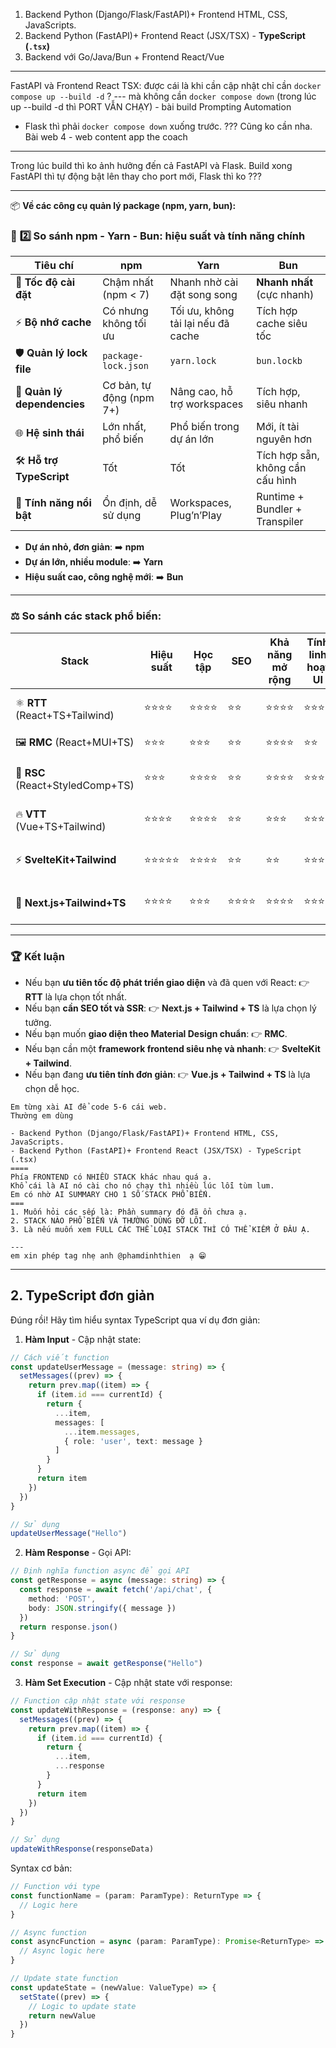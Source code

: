 
1. Backend Python (Django/Flask/FastAPI)+ Frontend HTML, CSS, JavaScripts. 
2.  Backend Python (FastAPI)+ Frontend React (JSX/TSX) - **TypeScript (`.tsx`)**
3. Backend với Go/Java/Bun + Frontend React/Vue
---
FastAPI và Frontend React TSX: được cái là khi cần cập nhật chỉ cần `docker compose up --build -d` ? --- mà không cần `docker compose down` (trong lúc up --build -d thì PORT VẪN CHẠY)  - bài build Prompting Automation
- Flask thì phải `docker compose down` xuống trước. ??? Cũng ko cần nha. Bài web 4 - web content app the coach
---
Trong lúc build thì ko ảnh hưởng đến cả FastAPI và Flask. 
Build xong FastAPI thì tự động bật lên thay cho port mới, Flask thì ko ???

---
📦 **Về các công cụ quản lý package (npm, yarn, bun):**

### 🚀 **2️⃣ So sánh npm - Yarn - Bun: hiệu suất và tính năng chính**

|Tiêu chí|**npm**|**Yarn**|**Bun**|
|---|---|---|---|
|🎯 **Tốc độ cài đặt**|Chậm nhất (npm < 7)|Nhanh nhờ cài đặt song song|**Nhanh nhất** (cực nhanh)|
|⚡ **Bộ nhớ cache**|Có nhưng không tối ưu|Tối ưu, không tải lại nếu đã cache|Tích hợp cache siêu tốc|
|🛡️ **Quản lý lock file**|`package-lock.json`|`yarn.lock`|`bun.lockb`|
|🔧 **Quản lý dependencies**|Cơ bản, tự động (npm 7+)|Nâng cao, hỗ trợ workspaces|Tích hợp, siêu nhanh|
|🌐 **Hệ sinh thái**|Lớn nhất, phổ biến|Phổ biến trong dự án lớn|Mới, ít tài nguyên hơn|
|🛠️ **Hỗ trợ TypeScript**|Tốt|Tốt|Tích hợp sẵn, không cần cấu hình|
|🌟 **Tính năng nổi bật**|Ổn định, dễ sử dụng|Workspaces, Plug’n’Play|Runtime + Bundler + Transpiler|

- **Dự án nhỏ, đơn giản**: ➡️ **npm**
- **Dự án lớn, nhiều module**: ➡️ **Yarn**
- **Hiệu suất cao, công nghệ mới**: ➡️ **Bun**

---
### ⚖️ **So sánh các stack phổ biến:**

| **Stack**                        | **Hiệu suất** | **Học tập** | **SEO** | **Khả năng mở rộng** | **Tính linh hoạt UI** | **Phù hợp cho**          |
| -------------------------------- | ------------- | ----------- | ------- | -------------------- | --------------------- | ------------------------ |
| ⚛️ **RTT** (React+TS+Tailwind)   | ⭐⭐⭐⭐          | ⭐⭐⭐⭐        | ⭐⭐      | ⭐⭐⭐⭐                 | ⭐⭐⭐⭐                  | SaaS, Dashboard, SPA     |
| 🖼 **RMC** (React+MUI+TS)        | ⭐⭐⭐           | ⭐⭐⭐         | ⭐⭐      | ⭐⭐⭐⭐                 | ⭐⭐                    | Enterprise apps, B2B     |
| 🎨 **RSC** (React+StyledComp+TS) | ⭐⭐⭐           | ⭐⭐⭐⭐        | ⭐⭐      | ⭐⭐⭐⭐                 | ⭐⭐⭐                   | Ứng dụng React phức tạp  |
| 🔥 **VTT** (Vue+TS+Tailwind)     | ⭐⭐⭐⭐          | ⭐⭐⭐⭐        | ⭐⭐      | ⭐⭐⭐                  | ⭐⭐⭐⭐                  | SPA nhỏ đến trung bình   |
| ⚡ **SvelteKit+Tailwind**         | ⭐⭐⭐⭐⭐         | ⭐⭐⭐⭐        | ⭐⭐      | ⭐⭐                   | ⭐⭐⭐⭐                  | Web app hiệu suất cao    |
| 🚀 **Next.js+Tailwind+TS**       | ⭐⭐⭐⭐          | ⭐⭐⭐         | ⭐⭐⭐⭐    | ⭐⭐⭐⭐                 | ⭐⭐⭐⭐                  | SEO-friendly, E-commerce |

---

### 🏆 **Kết luận**

- Nếu bạn **ưu tiên tốc độ phát triển giao diện** và đã quen với React: 👉 **RTT** là lựa chọn tốt nhất.
- Nếu bạn **cần SEO tốt và SSR**: 👉 **Next.js + Tailwind + TS** là lựa chọn lý tưởng.
- Nếu bạn muốn **giao diện theo Material Design chuẩn**: 👉 **RMC**.
- Nếu bạn cần một **framework frontend siêu nhẹ và nhanh**: 👉 **SvelteKit + Tailwind**.
- Nếu bạn đang **ưu tiên tính đơn giản**: 👉 **Vue.js + Tailwind + TS** là lựa chọn dễ học.


```
Em từng xài AI để code 5-6 cái web. 
Thường em dùng 

- Backend Python (Django/Flask/FastAPI)+ Frontend HTML, CSS, JavaScripts.
- Backend Python (FastAPI)+ Frontend React (JSX/TSX) - TypeScript (.tsx)
====
Phía FRONTEND có NHIỀU STACK khác nhau quá ạ. 
Khổ cái là AI nó cài cho nó chạy thì nhiều lúc lỗi tùm lum. 
Em có nhờ AI SUMMARY CHO 1 SỐ STACK PHỔ BIẾN. 
===
1. Muốn hỏi các sếp là: Phần summary đó đã ổn chưa ạ. 
2. STACK NÀO PHỔ BIẾN VÀ THƯỜNG DÙNG ĐỠ LỖI. 
3. Là nếu muốn xem FULL CÁC THỂ LOẠI STACK THÌ CÓ THỂ KIẾM Ở ĐÂU Ạ. 

---
em xin phép tag nhẹ anh @phamdinhthien  ạ 😁
```
---
## 2. TypeScript đơn giản 

Đúng rồi! Hãy tìm hiểu syntax TypeScript qua ví dụ đơn giản:

1. **Hàm Input** - Cập nhật state:
```typescript
// Cách viết function
const updateUserMessage = (message: string) => {
  setMessages((prev) => {
    return prev.map((item) => {
      if (item.id === currentId) {
        return {
          ...item,
          messages: [
            ...item.messages,
            { role: 'user', text: message }
          ]
        }
      }
      return item
    })
  })
}

// Sử dụng
updateUserMessage("Hello")
```

2. **Hàm Response** - Gọi API:
```typescript
// Định nghĩa function async để gọi API
const getResponse = async (message: string) => {
  const response = await fetch('/api/chat', {
    method: 'POST',
    body: JSON.stringify({ message })
  })
  return response.json()
}

// Sử dụng
const response = await getResponse("Hello")
```

3. **Hàm Set Execution** - Cập nhật state với response:
```typescript
// Function cập nhật state với response
const updateWithResponse = (response: any) => {
  setMessages((prev) => {
    return prev.map((item) => {
      if (item.id === currentId) {
        return {
          ...item,
          ...response
        }
      }
      return item
    })
  })
}

// Sử dụng
updateWithResponse(responseData)
```

Syntax cơ bản:
```typescript
// Function với type
const functionName = (param: ParamType): ReturnType => {
  // Logic here
}

// Async function
const asyncFunction = async (param: ParamType): Promise<ReturnType> => {
  // Async logic here
}

// Update state function
const updateState = (newValue: ValueType) => {
  setState((prev) => {
    // Logic to update state
    return newValue
  })
}
```

